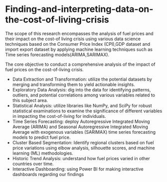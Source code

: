 # Finding-and-interpreting-data-on-the-cost-of-living-crisis
The scope of this research encompasses the analysis of fuel prices and their impact on the cost-of living crisis using various data science techniques based on the Consumer Price Index (CPI),GDP dataset and import export dataset by applying machine learning techniques such as Time series forecasting models(ARIMA,SARIMAX).

The core objective to conduct a comprehensive analysis of the impact of fuel prices
on the cost-of-living crisis.
- Data Extraction and Transformation: utilize the potential datasets by merging and
transforming them to yield actionable insights.
- Exploratory Data Analysis: dig into the data for identifying patterns, outliers, and potential
correlations among various variables related to this subject area.
- Statistical Analysis: utilize libraries like NumPy, and SciPy for robust statistical examinations to
examine the significance of different variables in impacting the cost-of-living for individuals.
- Time Series Forecasting: deploy Autoregressive Integrated Moving Average (ARIMA) and
Seasonal Autoregressive Integrated Moving Average with exogenous variables (SARIMAX)
time series forecasting models to predict fuel price.
- Cluster Based Segmentation: Identify regional clusters based on fuel price variations using
elbow analysis, silhouette scores, and machine learning (ML) methodologies.
- Historic Trend Analysis: understand how fuel prices varied in other countries over time.
- Interactive Dashboarding: using Power BI for making interactive dashboards regarding our
findings
